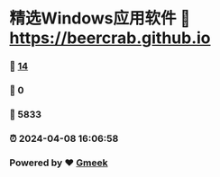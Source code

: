 # 精选Windows应用软件 :link: https://beercrab.github.io 
### :page_facing_up: [14](https://beercrab.github.io/tag.html) 
### :speech_balloon: 0 
### :hibiscus: 5833 
### :alarm_clock: 2024-04-08 16:06:58 
### Powered by :heart: [Gmeek](https://github.com/Meekdai/Gmeek)
